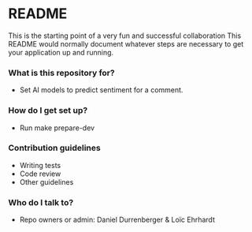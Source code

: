 # README #

This is the starting point of a very fun and successful collaboration
This README would normally document whatever steps are necessary to get your application up and running.

### What is this repository for? ###

* Set AI models to predict sentiment for a comment.

### How do I get set up? ###

* Run 
    make prepare-dev


### Contribution guidelines ###

* Writing tests
* Code review
* Other guidelines

### Who do I talk to? ###

* Repo owners or admin: Daniel Durrenberger & Loïc Ehrhardt